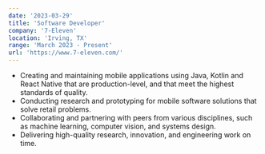 ```yaml
---
date: '2023-03-29'
title: 'Software Developer'
company: '7-Eleven'
location: 'Irving, TX'
range: 'March 2023 - Present'
url: 'https://www.7-eleven.com/'
---
```


- Creating and maintaining mobile applications using Java, Kotlin and React Native that are production-level, and that meet the highest standards of quality.
- Conducting research and prototyping for mobile software solutions that solve retail problems.
- Collaborating and partnering with peers from various disciplines, such as machine learning, computer vision, and systems design.
- Delivering high-quality research, innovation, and engineering work on time.
